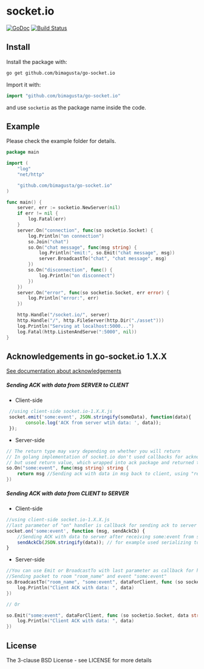 # socket.io

[![GoDoc](http://godoc.org/github.com/googollee/go-socket.io?status.svg)](http://godoc.org/github.com/googollee/go-socket.io) [![Build Status](https://travis-ci.org/googollee/go-socket.io.svg)](https://travis-ci.org/googollee/go-socket.io)


## Install

Install the package with:

```bash
go get github.com/bimagusta/go-socket.io
```

Import it with:

```go
import "github.com/bimagusta/go-socket.io"
```

and use `socketio` as the package name inside the code.

## Example

Please check the example folder for details.

```go
package main

import (
	"log"
	"net/http"

	"github.com/bimagusta/go-socket.io"
)

func main() {
	server, err := socketio.NewServer(nil)
	if err != nil {
		log.Fatal(err)
	}
	server.On("connection", func(so socketio.Socket) {
		log.Println("on connection")
		so.Join("chat")
		so.On("chat message", func(msg string) {
			log.Println("emit:", so.Emit("chat message", msg))
			server.BroadcastTo("chat", "chat message", msg)
		})
		so.On("disconnection", func() {
			log.Println("on disconnect")
		})
	})
	server.On("error", func(so socketio.Socket, err error) {
		log.Println("error:", err)
	})

	http.Handle("/socket.io/", server)
	http.Handle("/", http.FileServer(http.Dir("./asset")))
	log.Println("Serving at localhost:5000...")
	log.Fatal(http.ListenAndServe(":5000", nil))
}
```

## Acknowledgements in go-socket.io 1.X.X

[See documentation about acknowledgements](http://socket.io/docs/#sending-and-getting-data-(acknowledgements))

##### Sending ACK with data from SERVER to CLIENT

* Client-side

```javascript
 //using client-side socket.io-1.X.X.js
 socket.emit('some:event', JSON.stringify(someData), function(data){
       console.log('ACK from server wtih data: ', data));
 });
```

* Server-side

```go
// The return type may vary depending on whether you will return
// In golang implementation of socket.io don't used callbacks for acknowledgement,
// but used return value, which wrapped into ack package and returned to the client's callback in JavaScript
so.On("some:event", func(msg string) string {
	return msg //Sending ack with data in msg back to client, using "return statement"
})
```

##### Sending ACK with data from CLIENT to SERVER

* Client-side

```javascript
//using client-side socket.io-1.X.X.js
//last parameter of "on" handler is callback for sending ack to server with data or without data
socket.on('some:event', function (msg, sendAckCb) {
    //Sending ACK with data to server after receiving some:event from server
    sendAckCb(JSON.stringify(data)); // for example used serializing to JSON
}
```

* Server-side

```go
//You can use Emit or BroadcastTo with last parameter as callback for handling ack from client
//Sending packet to room "room_name" and event "some:event"
so.BroadcastTo("room_name", "some:event", dataForClient, func (so socketio.Socket, data string) {
	log.Println("Client ACK with data: ", data)
})

// Or

so.Emit("some:event", dataForClient, func (so socketio.Socket, data string) {
	log.Println("Client ACK with data: ", data)
})
```

## License

The 3-clause BSD License  - see LICENSE for more details
